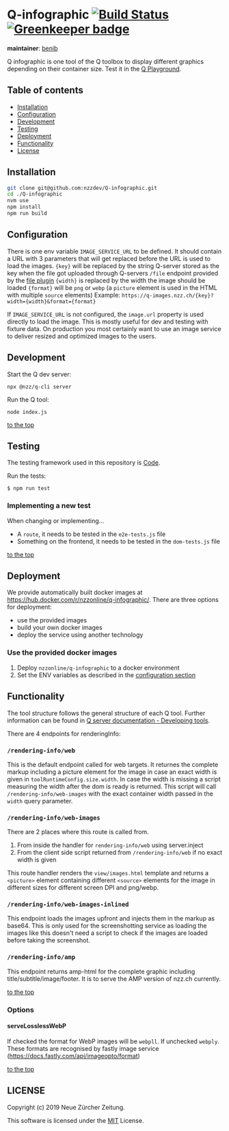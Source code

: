 # Q-infographic [![Build Status](https://travis-ci.com/nzzdev/Q-infographic.svg?token=tYv1sxPNiVKviBpSHziC&branch=dev)](https://travis-ci.com/nzzdev/Q-infographic) [![Greenkeeper badge](https://badges.greenkeeper.io/nzzdev/Q-infographic.svg?token=d5a9a801229890e88e1a6197e5defa70ddfcf67eed0c2b4c81f24f16ea1489ce&ts=1551342813362)](https://greenkeeper.io/)

**maintainer**: [benib](https://github.com/benib)

Q infographic is one tool of the Q toolbox to display different graphics depending on their container size.
Test it in the [Q Playground](https://q-playground.st.nzz.ch).

## Table of contents

- [Installation](#installation)
- [Configuration](#configuration)
- [Development](#development)
- [Testing](#testing)
- [Deployment](#deployment)
- [Functionality](#functionality)
- [License](#license)

## Installation

```bash
git clone git@github.com:nzzdev/Q-infographic.git
cd ./Q-infographic
nvm use
npm install
npm run build
```

## Configuration

There is one env variable `IMAGE_SERVICE_URL` to be defined. It should contain a URL with 3 parameters that will get replaced before the URL is used to load the images.
`{key}` will be replaced by the string Q-server stored as the key when the file got uploaded through Q-servers `/file` endpoint provided by the [file plugin](https://github.com/nzzdev/Q-server/blob/dev/plugins/file/index.js)
`{width}` is replaced by the width the image should be loaded
`{format}` will be `png` or `webp` (a `picture` element is used in the HTML with multiple `source` elements)
Example: `https://q-images.nzz.ch/{key}?width={width}&format={format}`

If `IMAGE_SERVICE_URL` is not configured, the `image.url` property is used directly to load the image. This is mostly useful for dev and testing with fixture data. On production you most certainly want to use an image service to deliver resized and optimized images to the users.

## Development

Start the Q dev server:

```
npx @nzz/q-cli server
```

Run the Q tool:

```
node index.js
```

[to the top](#table-of-contents)

## Testing

The testing framework used in this repository is [Code](https://github.com/hapijs/code).

Run the tests:

```
$ npm run test
```

### Implementing a new test

When changing or implementing...

- A `route`, it needs to be tested in the `e2e-tests.js` file
- Something on the frontend, it needs to be tested in the `dom-tests.js` file

[to the top](#table-of-contents)

## Deployment

We provide automatically built docker images at https://hub.docker.com/r/nzzonline/q-infographic/.
There are three options for deployment:

- use the provided images
- build your own docker images
- deploy the service using another technology

### Use the provided docker images

1. Deploy `nzzonline/q-infographic` to a docker environment
2. Set the ENV variables as described in the [configuration section](#configuration)

## Functionality

The tool structure follows the general structure of each Q tool. Further information can be found in [Q server documentation - Developing tools](https://nzzdev.github.io/Q-server/developing-tools.html).

There are 4 endpoints for renderingInfo:

### `/rendering-info/web`

This is the default endpoint called for web targets. It returnes the complete markup including a picture element for the image in case an exact width is given in `toolRuntimeConfig.size.width`. In case the width is missing a script measuring the width after the dom is ready is returned. This script will call `/rendering-info/web-images` with the exact container width passed in the `width` query parameter.

### `/rendering-info/web-images`

There are 2 places where this route is called from.

1. From inside the handler for `rendering-info/web` using server.inject
2. From the client side script returned from `/rendering-info/web` if no exact width is given

This route handler renders the `view/images.html` template and returns a `<picture>` element containing different `<source>` elements for the image in different sizes for different screen DPI and png/webp.

### `/rendering-info/web-images-inlined`

This endpoint loads the images upfront and injects them in the markup as base64. This is only used for the screenshotting service as loading the images like this doesn't need a script to check if the images are loaded before taking the screenshot.

### `/rendering-info/amp`

This endpoint returns amp-html for the complete graphic including title/subtitle/image/footer. It is to serve the AMP version of nzz.ch currently.

[to the top](#table-of-contents)

### Options

#### serveLosslessWebP

If checked the format for WebP images will be `webpll`. If unchecked `webply`. These formats are recognised by fastly image service (https://docs.fastly.com/api/imageopto/format)

[to the top](#table-of-contents)

## LICENSE

Copyright (c) 2019 Neue Zürcher Zeitung.

This software is licensed under the [MIT](LICENSE) License.

